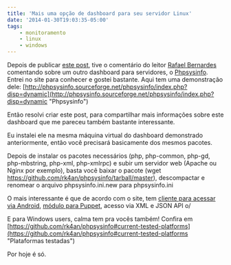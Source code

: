 ```yaml
---
title: 'Mais uma opção de dashboard para seu servidor Linux'
date: '2014-01-30T19:03:35-05:00'
tags:
    - monitoramento
    - linux
    - windows
---
```


Depois de publicar [este post](http://www.ricardomartins.com.br/instalando-um-dashboard-lindao-para-seu-servidor-linux/ "Instalando um dashboard lindão para seu servidor Linux"), tive o comentário do leitor [Rafael Bernardes](http://barrasbin.wordpress.com/ "BarraSbin") comentando sobre um outro dashboard para servidores, o [Phpsysinfo](http://rk4an.github.io/phpsysinfo/ "Phpsysinfo"). Entrei no site para conhecer e gostei bastante. Aqui tem uma demonstração dele: [http://phpsysinfo.sourceforge.net/phpsysinfo/index.php?disp=dynamic](http://phpsysinfo.sourceforge.net/phpsysinfo/index.php?disp=dynamic "Phpsysinfo")

Então resolvi criar este post, para compartilhar mais informações sobre este dashboard que me pareceu também bastante interessante.

Eu instalei ele na mesma máquina virtual do dashboard demonstrado anteriormente, então você precisará basicamente dos mesmos pacotes.

Depois de instalar os pacotes necessários (php, php-common, php-gd, php-mbstring, php-xml, php-xmlrpc) e subir um servidor web (Apache ou Nginx por exemplo), basta você baixar o pacote (wget <https://github.com/rk4an/phpsysinfo/tarball/master>), descompactar e renomear o arquivo phpsysinfo.ini.new para phpsysinfo.ini

O mais interessante é que de acordo com o site, tem [cliente para acessar via Android](http://rk4an.github.io/psiandroid/ "Android Client"), [módulo para Puppet](https://github.com/drivard/puppet-phpsysinfo "Modulo para Puppet"), acesso via XML e JSON API o/

E para Windows users, calma tem pra vocês também! Confira em [https://github.com/rk4an/phpsysinfo#current-tested-platforms](https://github.com/rk4an/phpsysinfo#current-tested-platforms "Plataformas testadas")

Por hoje é só.
